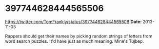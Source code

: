 # 397744628444565506
https://twitter.com/TomFrankly/status/397744628444565506
**Date:** 2013-11-05

Rappers should get their names by picking random strings of letters from word search puzzles. It'd have just as much meaning. Mine's Tujbep.

